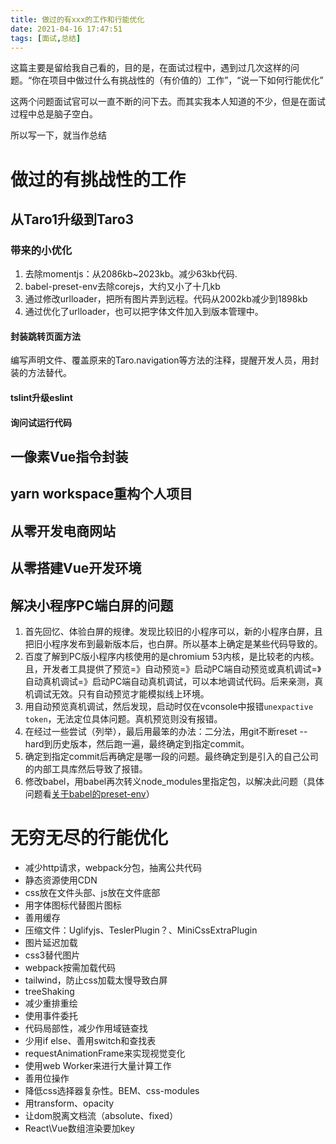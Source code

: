 ```yaml
---
title: 做过的有xxx的工作和行能优化
date: 2021-04-16 17:47:51
tags: [面试,总结]
---
```



这篇主要是留给我自己看的，目的是，在面试过程中，遇到过几次这样的问题。“你在项目中做过什么有挑战性的（有价值的）工作”，“说一下如何行能优化”

这两个问题面试官可以一直不断的问下去。而其实我本人知道的不少，但是在面试过程中总是脑子空白。

所以写一下，就当作总结

<!-- more -->
# 做过的有挑战性的工作

## 从Taro1升级到Taro3

### 带来的小优化

1. 去除momentjs：从2086kb~2023kb。减少63kb代码.
2. babel-preset-env去除corejs，大约又小了十几kb
3. 通过修改urlloader，把所有图片弄到远程。代码从2002kb减少到1898kb
4. 通过优化了urlloader，也可以把字体文件加入到版本管理中。

#### 封装跳转页面方法

编写声明文件、覆盖原来的Taro.navigation等方法的注释，提醒开发人员，用封装的方法替代。

#### tslint升级eslint

#### 询问试运行代码

## 一像素Vue指令封装

## yarn workspace重构个人项目

## 从零开发电商网站

## 从零搭建Vue开发环境

## 解决小程序PC端白屏的问题

1. 首先回忆、体验白屏的规律。发现比较旧的小程序可以，新的小程序白屏，且把旧小程序发布到最新版本后，也白屏。所以基本上确定是某些代码导致的。
2. 百度了解到PC版小程序内核使用的是chromium 53内核，是比较老的内核。且，开发者工具提供了预览=》自动预览=》启动PC端自动预览或真机调试=》自动真机调试=》启动PC端自动真机调试，可以本地调试代码。后来亲测，真机调试无效。只有自动预览才能模拟线上环境。
3. 用自动预览真机调试，然后发现，启动时仅在vconsole中报错`unexpactive token`，无法定位具体问题。真机预览则没有报错。
4. 在经过一些尝试（列举），最后用最笨的办法：二分法，用git不断reset --hard到历史版本，然后跑一遍，最终确定到指定commit。
5. 确定到指定commit后再确定是哪一段的问题。最终确定到是引入的自己公司的内部工具库然后导致了报错。
6. 修改babel，用babel再次转义node_modules里指定包，以解决此问题（具体问题看[关于babel的preset-env](https://jianghong.site/2021/05/19/关于babel的preset-env/)）

# 无穷无尽的行能优化

* 减少http请求，webpack分包，抽离公共代码
* 静态资源使用CDN
* css放在文件头部、js放在文件底部
* 用字体图标代替图片图标
* 善用缓存
* 压缩文件：Uglifyjs、TeslerPlugin？、MiniCssExtraPlugin
* 图片延迟加载
* css3替代图片
* webpack按需加载代码
* tailwind，防止css加载太慢导致白屏
* treeShaking
* 减少重排重绘
* 使用事件委托
* 代码局部性，减少作用域链查找
* 少用if else、善用switch和查找表
* requestAnimationFrame来实现视觉变化
* 使用web Worker来进行大量计算工作
* 善用位操作
* 降低css选择器复杂性。BEM、css-modules
* 用transform、opacity
* 让dom脱离文档流（absolute、fixed）
* React\Vue数组渲染要加key

